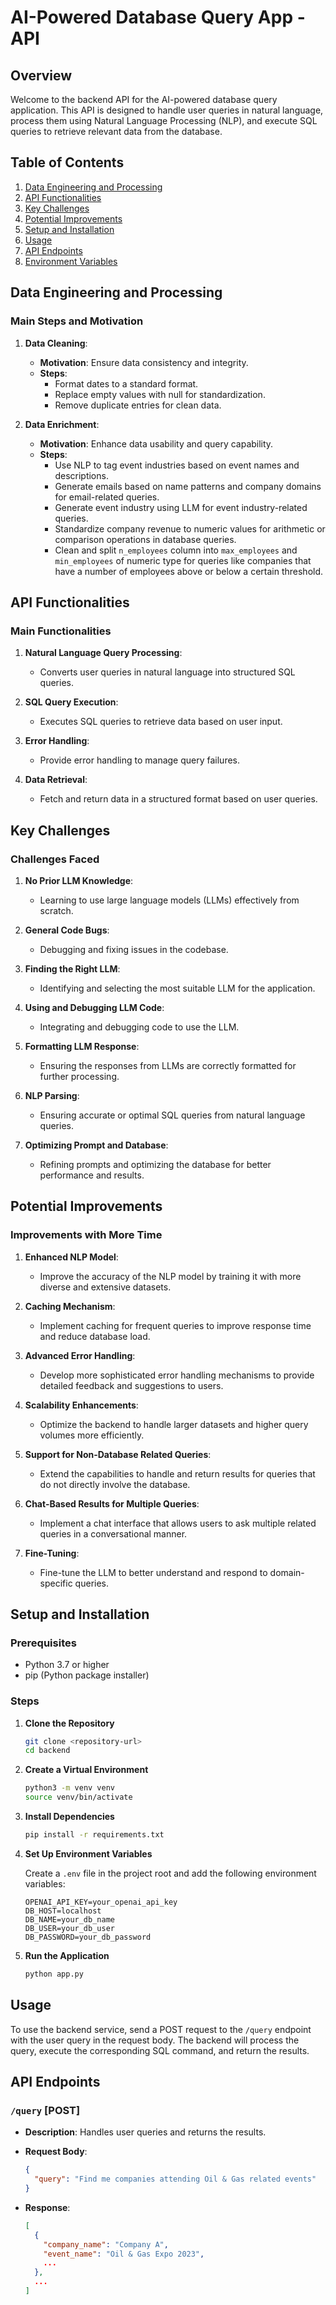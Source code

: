 # AI-Powered Database Query App - API

## Overview

Welcome to the backend API for the AI-powered database query application. This API is designed to handle user queries in natural language, process them using Natural Language Processing (NLP), and execute SQL queries to retrieve relevant data from the database.

## Table of Contents

1. [Data Engineering and Processing](#data-engineering-and-processing)
2. [API Functionalities](#api-functionalities)
3. [Key Challenges](#key-challenges)
4. [Potential Improvements](#potential-improvements)
5. [Setup and Installation](#setup-and-installation)
6. [Usage](#usage)
7. [API Endpoints](#api-endpoints)
8. [Environment Variables](#environment-variables)

## Data Engineering and Processing

### Main Steps and Motivation
	
1. **Data Cleaning**:
    - **Motivation**: Ensure data consistency and integrity.
    - **Steps**:
        - Format dates to a standard format.
	    - Replace empty values with null for standardization.
	    - Remove duplicate entries for clean data.

2. **Data Enrichment**:
    - **Motivation**: Enhance data usability and query capability.
    - **Steps**:
        - Use NLP to tag event industries based on event names and descriptions.
        - Generate emails based on name patterns and company domains for email-related queries.
	    - Generate event industry using LLM for event industry-related queries.
	    - Standardize company revenue to numeric values for arithmetic or comparison operations in database queries.
	    - Clean and split `n_employees` column into `max_employees` and `min_employees` of numeric type for queries like companies that have a number of employees above or below a certain threshold.

## API Functionalities

### Main Functionalities

1. **Natural Language Query Processing**:
    - Converts user queries in natural language into structured SQL queries.

2. **SQL Query Execution**:
    - Executes SQL queries to retrieve data based on user input.

3. **Error Handling**:
    - Provide error handling to manage query failures.

4. **Data Retrieval**:
    - Fetch and return data in a structured format based on user queries.

## Key Challenges

### Challenges Faced

1.	**No Prior LLM Knowledge**:
    -	Learning to use large language models (LLMs) effectively from scratch.

2.	**General Code Bugs**:
    - Debugging and fixing issues in the codebase.

3.	**Finding the Right LLM**:
    -	Identifying and selecting the most suitable LLM for the application.

4.	**Using and Debugging LLM Code**:
    -	Integrating and debugging code to use the LLM.

5.	**Formatting LLM Response**:
    -	Ensuring the responses from LLMs are correctly formatted for further processing.

6.	**NLP Parsing**:
    -	Ensuring accurate or optimal SQL queries from natural language queries.

7.	**Optimizing Prompt and Database**:
    -	Refining prompts and optimizing the database for better performance and results.

## Potential Improvements

### Improvements with More Time

1. **Enhanced NLP Model**:
    - Improve the accuracy of the NLP model by training it with more diverse and extensive datasets.

2. **Caching Mechanism**:
    - Implement caching for frequent queries to improve response time and reduce database load.

3. **Advanced Error Handling**:
    - Develop more sophisticated error handling mechanisms to provide detailed feedback and suggestions to users.

4. **Scalability Enhancements**:
    - Optimize the backend to handle larger datasets and higher query volumes more efficiently.

5. **Support for Non-Database Related Queries**:
	- Extend the capabilities to handle and return results for queries that do not directly involve the database.

6. **Chat-Based Results for Multiple Queries**:
	- Implement a chat interface that allows users to ask multiple related queries in a conversational manner.

7. **Fine-Tuning**:
	- Fine-tune the LLM to better understand and respond to domain-specific queries.

## Setup and Installation

### Prerequisites

- Python 3.7 or higher
- pip (Python package installer)

### Steps

1. **Clone the Repository**

   ```bash
   git clone <repository-url>
   cd backend
   ```

2. **Create a Virtual Environment**

   ```bash
   python3 -m venv venv
   source venv/bin/activate
   ```

3. **Install Dependencies**

   ```bash
   pip install -r requirements.txt
   ```

4. **Set Up Environment Variables**

   Create a `.env` file in the project root and add the following environment variables:

   ```
   OPENAI_API_KEY=your_openai_api_key
   DB_HOST=localhost
   DB_NAME=your_db_name
   DB_USER=your_db_user
   DB_PASSWORD=your_db_password
   ```

5. **Run the Application**

   ```bash
   python app.py
   ```

## Usage

To use the backend service, send a POST request to the `/query` endpoint with the user query in the request body. The backend will process the query, execute the corresponding SQL command, and return the results.

## API Endpoints

### `/query` [POST]

- **Description**: Handles user queries and returns the results.
- **Request Body**:

  ```json
  {
    "query": "Find me companies attending Oil & Gas related events"
  }
  ```

- **Response**:

  ```json
  [
    {
      "company_name": "Company A",
      "event_name": "Oil & Gas Expo 2023",
      ...
    },
    ...
  ]
  ```